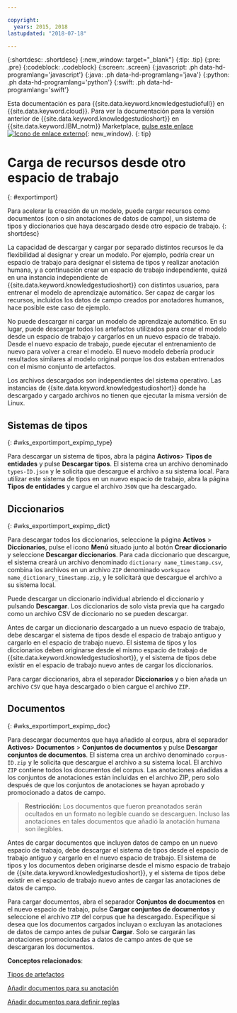 ```yaml
---

copyright:
  years: 2015, 2018
lastupdated: "2018-07-18"

---
```


{:shortdesc: .shortdesc}
{:new_window: target="_blank"}
{:tip: .tip}
{:pre: .pre}
{:codeblock: .codeblock}
{:screen: .screen}
{:javascript: .ph data-hd-programlang='javascript'}
{:java: .ph data-hd-programlang='java'}
{:python: .ph data-hd-programlang='python'}
{:swift: .ph data-hd-programlang='swift'}

Esta documentación es para {{site.data.keyword.knowledgestudiofull}} en {{site.data.keyword.cloud}}. Para ver la documentación para la versión anterior de {{site.data.keyword.knowledgestudioshort}} en {{site.data.keyword.IBM_notm}} Marketplace, [pulse este enlace ![Icono de enlace externo](../../icons/launch-glyph.svg "Icono de enlace externo")](https://console.bluemix.net/docs/services/knowledge-studio/exportimport.html){: new_window}.
{: tip}

# Carga de recursos desde otro espacio de trabajo
{: #exportimport}

Para acelerar la creación de un modelo, puede cargar recursos como documentos (con o sin anotaciones de datos de campo), un sistema de tipos y diccionarios que haya descargado desde otro espacio de trabajo.
{: shortdesc}

La capacidad de descargar y cargar por separado distintos recursos le da flexibilidad al designar y crear un modelo. Por ejemplo, podría crear un espacio de trabajo para designar el sistema de tipos y realizar anotación humana, y a continuación crear un espacio de trabajo independiente, quizá en una instancia independiente de {{site.data.keyword.knowledgestudioshort}} con distintos usuarios, para entrenar el modelo de aprendizaje automático. Ser capaz de cargar los recursos, incluidos los datos de campo creados por anotadores humanos, hace posible este caso de ejemplo.

No puede descargar ni cargar un modelo de aprendizaje automático. En su lugar, puede descargar todos los artefactos utilizados para crear el modelo desde un espacio de trabajo y cargarlos en un nuevo espacio de trabajo. Desde el nuevo espacio de trabajo, puede ejecutar el entrenamiento de nuevo para volver a crear el modelo. El nuevo modelo debería producir resultados similares al modelo original porque los dos estaban entrenados con el mismo conjunto de artefactos.

Los archivos descargados son independientes del sistema operativo. Las instancias de {{site.data.keyword.knowledgestudioshort}} donde ha descargado y cargado archivos no tienen que ejecutar la misma versión de Linux.

## Sistemas de tipos
{: #wks_exportimport_expimp_type}

Para descargar un sistema de tipos, abra la página **Activos**> **Tipos de entidades** y pulse **Descargar tipos**. El sistema crea un archivo denominado `types-ID.json` y le solicita que descargue el archivo a su sistema local. Para utilizar este sistema de tipos en un nuevo espacio de trabajo, abra la página **Tipos de entidades** y cargue el archivo `JSON` que ha descargado.

## Diccionarios
{: #wks_exportimport_expimp_dict}

Para descargar todos los diccionarios, seleccione la página **Activos** > **Diccionarios**, pulse el icono **Menú** situado junto al botón **Crear diccionario** y seleccione **Descargar diccionarios**. Para cada diccionario que descargue, el sistema creará un archivo denominado `dictionary name_timestamp.csv`, combina los archivos en un archivo `ZIP` denominado `workspace name_dictionary_timestamp.zip`, y le solicitará que descargue el archivo a su sistema local.

Puede descargar un diccionario individual abriendo el diccionario y pulsando **Descargar**. Los diccionarios de solo vista previa que ha cargado como un archivo CSV de diccionario no se pueden descargar.

Antes de cargar un diccionario descargado a un nuevo espacio de trabajo, debe descargar el sistema de tipos desde el espacio de trabajo antiguo y cargarlo en el espacio de trabajo nuevo. El sistema de tipos y los diccionarios deben originarse desde el mismo espacio de trabajo de {{site.data.keyword.knowledgestudioshort}}, y el sistema de tipos debe existir en el espacio de trabajo nuevo antes de cargar los diccionarios.

Para cargar diccionarios, abra el separador **Diccionarios** y o bien añada un archivo `CSV` que haya descargado o bien cargue el archivo `ZIP`.

## Documentos
{: #wks_exportimport_expimp_doc}

Para descargar documentos que haya añadido al corpus, abra el separador **Activos**> **Documentos** > **Conjuntos de documentos** y pulse **Descargar conjuntos de documentos**. El sistema crea un archivo denominado `corpus-ID.zip` y le solicita que descargue el archivo a su sistema local. El archivo `ZIP` contiene todos los documentos del corpus. Las anotaciones añadidas a los conjuntos de anotaciones están incluidas en el archivo ZIP, pero solo después de que los conjuntos de anotaciones se hayan aprobado y promocionado a datos de campo.

> **Restricción:** Los documentos que fueron preanotados serán ocultados en un formato no legible cuando se descarguen. Incluso las anotaciones en tales documentos que añadió la anotación humana son ilegibles.

Antes de cargar documentos que incluyen datos de campo en un nuevo espacio de trabajo, debe descargar el sistema de tipos desde el espacio de trabajo antiguo y cargarlo en el nuevo espacio de trabajo. El sistema de tipos y los documentos deben originarse desde el mismo espacio de trabajo de {{site.data.keyword.knowledgestudioshort}}, y el sistema de tipos debe existir en el espacio de trabajo nuevo antes de cargar las anotaciones de datos de campo.

Para cargar documentos, abra el separador **Conjuntos de documentos** en el nuevo espacio de trabajo, pulse **Cargar conjuntos de documentos** y seleccione el archivo `ZIP` del corpus que ha descargado. Especifique si desea que los documentos cargados incluyan o excluyan las anotaciones de datos de campo antes de pulsar **Cargar**. Solo se cargarán las anotaciones promocionadas a datos de campo antes de que se descargaran los documentos.

**Conceptos relacionados**:

[Tipos de artefactos](/docs/services/watson-knowledge-studio/artifacts.html)

[Añadir documentos para su anotación](/docs/services/watson-knowledge-studio/documents-for-annotation.html)

[Añadir documentos para definir reglas](/docs/services/watson-knowledge-studio/rule-annotator-add-doc.html)
